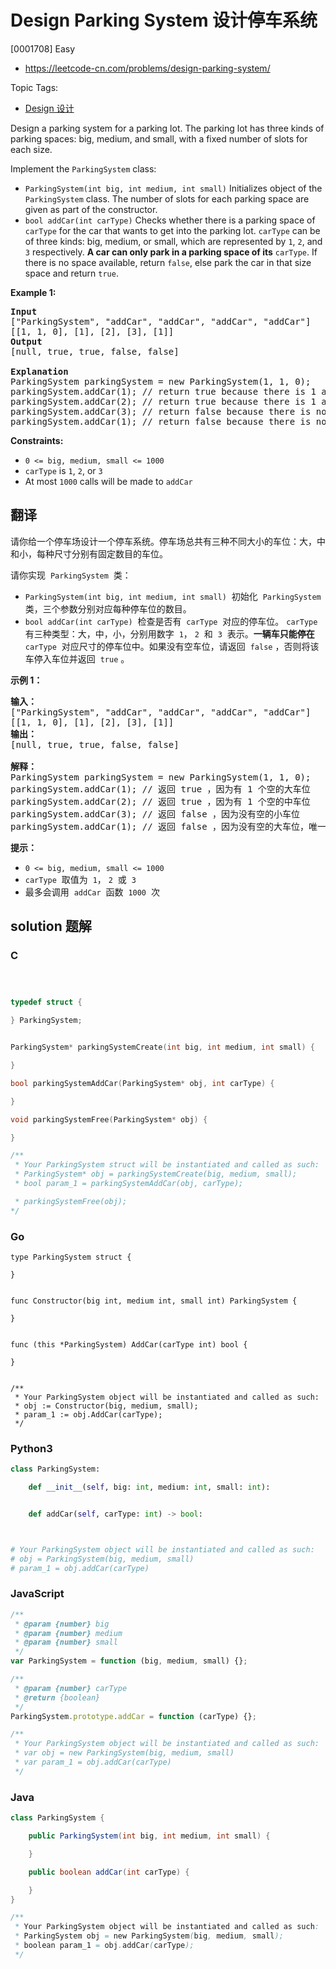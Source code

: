 # Design Parking System 设计停车系统

[0001708] Easy

- https://leetcode-cn.com/problems/design-parking-system/

Topic Tags:

- [Design 设计](https://leetcode-cn.com/tag/design/)

Design a parking system for a parking lot. The parking lot has three kinds of parking spaces: big, medium, and small, with a fixed number of slots for each size.

Implement the `ParkingSystem` class:

- `ParkingSystem(int big, int medium, int small)` Initializes object of the `ParkingSystem` class. The number of slots for each parking space are given as part of the constructor.
- `bool addCar(int carType)` Checks whether there is a parking space of `carType` for the car that wants to get into the parking lot. `carType` can be of three kinds: big, medium, or small, which are represented by `1`, `2`, and `3` respectively. **A car can only park in a parking space of its** `carType`. If there is no space available, return `false`, else park the car in that size space and return `true`.

**Example 1:**

<pre><strong>Input</strong>
["ParkingSystem", "addCar", "addCar", "addCar", "addCar"]
[[1, 1, 0], [1], [2], [3], [1]]
<strong>Output</strong>
[null, true, true, false, false]

<strong>Explanation</strong>
ParkingSystem parkingSystem = new ParkingSystem(1, 1, 0);
parkingSystem.addCar(1); // return true because there is 1 available slot for a big car
parkingSystem.addCar(2); // return true because there is 1 available slot for a medium car
parkingSystem.addCar(3); // return false because there is no available slot for a small car
parkingSystem.addCar(1); // return false because there is no available slot for a big car. It is already occupied.
</pre>

**Constraints:**

- `0 <= big, medium, small <= 1000`
- `carType` is `1`, `2`, or `3`
- At most `1000` calls will be made to `addCar`

## 翻译

请你给一个停车场设计一个停车系统。停车场总共有三种不同大小的车位：大，中和小，每种尺寸分别有固定数目的车位。

请你实现  `ParkingSystem`  类：

- `ParkingSystem(int big, int medium, int small)`  初始化  `ParkingSystem`  类，三个参数分别对应每种停车位的数目。
- `bool addCar(int carType)`  检查是否有  `carType`  对应的停车位。 `carType`  有三种类型：大，中，小，分别用数字  `1`， `2`  和  `3`  表示。**一辆车只能停在**  `carType`  对应尺寸的停车位中。如果没有空车位，请返回  `false` ，否则将该车停入车位并返回  `true` 。

**示例 1：**

<pre><strong>输入：</strong>
["ParkingSystem", "addCar", "addCar", "addCar", "addCar"]
[[1, 1, 0], [1], [2], [3], [1]]
<strong>输出：</strong>
[null, true, true, false, false]

<strong>解释：</strong>
ParkingSystem parkingSystem = new ParkingSystem(1, 1, 0);
parkingSystem.addCar(1); // 返回 true ，因为有 1 个空的大车位
parkingSystem.addCar(2); // 返回 true ，因为有 1 个空的中车位
parkingSystem.addCar(3); // 返回 false ，因为没有空的小车位
parkingSystem.addCar(1); // 返回 false ，因为没有空的大车位，唯一一个大车位已经被占据了
</pre>

**提示：**

- `0 <= big, medium, small <= 1000`
- `carType`  取值为  `1`， `2`  或  `3`
- 最多会调用  `addCar`  函数  `1000`  次

## solution 题解

### C

```c



typedef struct {

} ParkingSystem;


ParkingSystem* parkingSystemCreate(int big, int medium, int small) {

}

bool parkingSystemAddCar(ParkingSystem* obj, int carType) {

}

void parkingSystemFree(ParkingSystem* obj) {

}

/**
 * Your ParkingSystem struct will be instantiated and called as such:
 * ParkingSystem* obj = parkingSystemCreate(big, medium, small);
 * bool param_1 = parkingSystemAddCar(obj, carType);

 * parkingSystemFree(obj);
*/
```

### Go

```golang
type ParkingSystem struct {

}


func Constructor(big int, medium int, small int) ParkingSystem {

}


func (this *ParkingSystem) AddCar(carType int) bool {

}


/**
 * Your ParkingSystem object will be instantiated and called as such:
 * obj := Constructor(big, medium, small);
 * param_1 := obj.AddCar(carType);
 */
```

### Python3

```python
class ParkingSystem:

    def __init__(self, big: int, medium: int, small: int):


    def addCar(self, carType: int) -> bool:



# Your ParkingSystem object will be instantiated and called as such:
# obj = ParkingSystem(big, medium, small)
# param_1 = obj.addCar(carType)
```

### JavaScript

```javascript
/**
 * @param {number} big
 * @param {number} medium
 * @param {number} small
 */
var ParkingSystem = function (big, medium, small) {};

/**
 * @param {number} carType
 * @return {boolean}
 */
ParkingSystem.prototype.addCar = function (carType) {};

/**
 * Your ParkingSystem object will be instantiated and called as such:
 * var obj = new ParkingSystem(big, medium, small)
 * var param_1 = obj.addCar(carType)
 */
```

### Java

```java
class ParkingSystem {

    public ParkingSystem(int big, int medium, int small) {

    }

    public boolean addCar(int carType) {

    }
}

/**
 * Your ParkingSystem object will be instantiated and called as such:
 * ParkingSystem obj = new ParkingSystem(big, medium, small);
 * boolean param_1 = obj.addCar(carType);
 */
```
